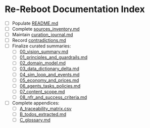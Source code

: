 # Re-Reboot Documentation Index

- [ ] Populate [README.md](README.md)
- [ ] Complete [sources_inventory.md](sources_inventory.md)
- [ ] Maintain [curation_journal.md](curation_journal.md)
- [ ] Record [contradictions.md](contradictions.md)
- [ ] Finalize curated summaries:
  - [ ] [00_vision_summary.md](curated/00_vision_summary.md)
  - [ ] [01_principles_and_guardrails.md](curated/01_principles_and_guardrails.md)
  - [ ] [02_domain_model.md](curated/02_domain_model.md)
  - [ ] [03_data_dictionary_delta.md](curated/03_data_dictionary_delta.md)
  - [ ] [04_sim_loop_and_events.md](curated/04_sim_loop_and_events.md)
  - [ ] [05_economy_and_prices.md](curated/05_economy_and_prices.md)
  - [ ] [06_agents_tasks_policies.md](curated/06_agents_tasks_policies.md)
  - [ ] [07_content_scope.md](curated/07_content_scope.md)
  - [ ] [08_nfr_and_success_criteria.md](curated/08_nfr_and_success_criteria.md)
- [ ] Complete appendices:
  - [ ] [A_traceability_matrix.csv](appendices/A_traceability_matrix.csv)
  - [ ] [B_todos_extracted.md](appendices/B_todos_extracted.md)
  - [ ] [C_glossary.md](appendices/C_glossary.md)
